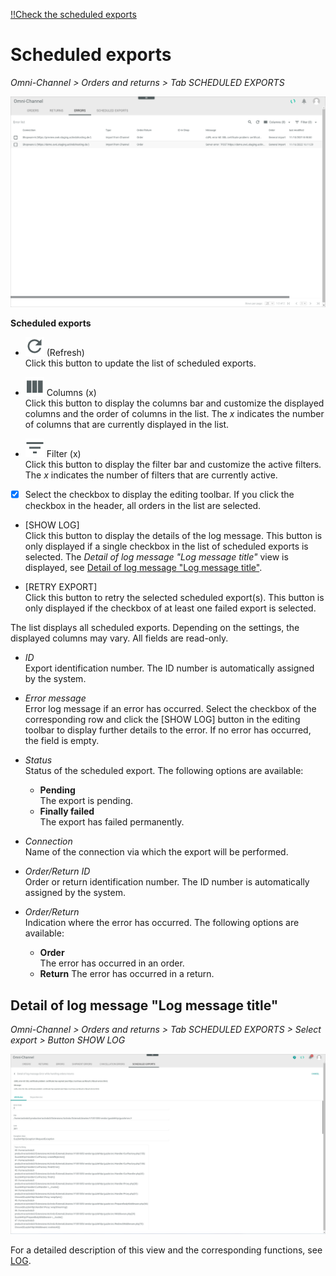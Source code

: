 [!!Check the scheduled exports](../Operation/04_ManageOrdersReturns.md#check-the-scheduled-exports)

# Scheduled exports

*Omni-Channel > Orders and returns > Tab SCHEDULED EXPORTS*

![Orders](../../Assets/Screenshots/Channels/OrdersReturns/Errors/Errors.png "[Orders]")

[comment]: <> (Screenshot neu! Tabs fehlen)

**Scheduled exports**

- ![Refresh](../../Assets/Icons/Refresh01.png "[Refresh]") (Refresh)   
  Click this button to update the list of scheduled exports.

- ![Columns](../../Assets/Icons/Columns.png "[Columns]") Columns (x)   
  Click this button to display the columns bar and customize the displayed columns and the order of columns in the list. The *x* indicates the number of columns that are currently displayed in the list.

- ![Filter](../../Assets/Icons/Filter.png "[Filter]") Filter (x)   
  Click this button to display the filter bar and customize the active filters. The *x* indicates the number of filters that are currently active.

- [x]     
  Select the checkbox to display the editing toolbar. If you click the checkbox in the header, all orders in the list are selected.

- [SHOW LOG]  
  Click this button to display the details of the log message. This button is only displayed if a single checkbox in the list of scheduled exports is selected. The *Detail of log message "Log message title"* view is displayed, see [Detail of log message "Log message title"](#detail-of-log-message-log-message-name).

- [RETRY EXPORT]  
  Click this button to retry the selected scheduled export(s). This button is only displayed if the checkbox of at least one failed export is selected.

[comment]: <> (prüfen, ob irgendein pop-up window angezeigt wird.)

The list displays all scheduled exports. Depending on the settings, the displayed columns may vary. All fields are read-only. 

- *ID*  
  Export identification number. The ID number is automatically assigned by the system.

[comment]: <> (Stimmt das?)

- *Error message*  
  Error log message if an error has occurred. Select the checkbox of the corresponding row and click the [SHOW LOG] button in the editing toolbar to display further details to the error. If no error has occurred, the field is empty.

- *Status*   
  Status of the scheduled export. The following options are available:
  - **Pending**  
    The export is pending.
  - **Finally failed**  
    The export has failed permanently.

[comment]: <> (welche status gibt es noch?)

- *Connection*  
  Name of the connection via which the export will be performed.

- *Order/Return ID*  
  Order or return identification number. The ID number is automatically assigned by the system.
    
- *Order/Return*  
  Indication where the error has occurred. The following options are available:
  - **Order**   
    The error has occurred in an order.
  - **Return**
    The error has occurred in a return.


## Detail of log message "Log message title"

*Omni-Channel > Orders and returns > Tab SCHEDULED EXPORTS > Select export > Button SHOW LOG*

![Detail of log message](../../Assets/Screenshots/Channels/OrdersReturns/ScheduledExports/DetailLogMessageAttributes.png "[Detail of log message]")

For a detailed description of this view and the corresponding functions, see [LOG](./06a_Log.md#detail-of-log-message-log-message-title).

